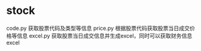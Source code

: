 # stock


code.py 获取股票代码及类型等信息
price.py 根据股票代码获取股票当日成交价格等信息
excel.py 获取股票当日成交信息并生成excel，同时可以获取财务信息excel
